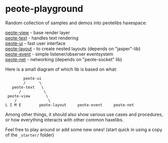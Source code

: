 # peote-playground

Random collection of samples and demos into peotelibs haxespace:

[peote-view](https://github.com/maitag/peote-view) - base render layer  
[peote-text](https://github.com/maitag/peote-text) - handles text rendering  
[peote-ui](https://github.com/maitag/peote-ui) - fast user interface  
[peote-layout](https://github.com/maitag/peote-layout) - to create nested layouts (depends on "jasper"-lib)  
[peote-event](https://github.com/maitag/peote-event) - simple listener/observer eventsystem  
[peote-net](https://github.com/maitag/peote-net) - networking (depends on "peote-socket" lib)  

Here is a small diagram of which lib is based on what:  
```
        peote-ui
        /      \
   peote-text   \
      /          \
 peote-view       \
    /              \
L I M E        peote-layout     peote-event     peote-net   
```


Among other things, it should also show various use cases and procedures, or how everything interacts with other common haxelibs. 

Feel free to play around or add some new ones!
(start quick in using a copy of the `_starter/` folder)
